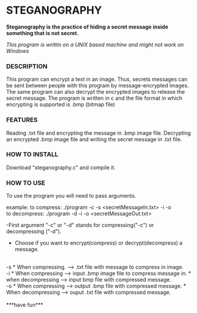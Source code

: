 # STEGANOGRAPHY

**Steganography is the practice of hiding a secret message inside something that is not secret.**

*This program is writtin on a UNIX based machine and might not work on Windows*

### DESCRIPTION
This program can encrypt a text in an image. Thus, secrets messages can be sent between people with this program by message-encrypted images.
The same program can also decrypt the encrypted images to release the secret message.
The program is written in c and the file format in which encrypting is supported is .bmp (bitmap file)

### FEATURES
Reading .txt file and encrypting the message in .bmp image file.
Decrypting an encrypted .bmp image file and writing the secret message in .txt file.

### HOW TO INSTALL
Download "steganography.c" and compile it.

### HOW TO USE
To use the program you will need to pass arguments.

example:
to compress: ./program -c -s <secretMessageIn.txt> -i <inputImage> -o <outputImage>   
to decompress: ./program -d -i <inputImage> -o <secretMessageOut.txt>   

  -First argument "-c" or "-d" stands for compressing("-c") or decompressing ("-d").   
  * Choose if you want to encrypt(compress) or decrypt(decompress) a message.
  <br/>  
  -s <filename/path>     
  * When compressing.  --> .txt file with message to compress in image.   
  <br/>  
  -i <filename/path>  
  * When compressing   --> input .bmp image file to compress message in.     
  * when decompressing --> input bmp file with compressed message.     
  <br/> 
  -o <filename/path> 
  * When compressing   --> output .bmp file with compressed message.    
  * When decompressing --> ouput .txt file with compressed message.     
  
  
  <br/> 
  <br/> 
***have fun***
